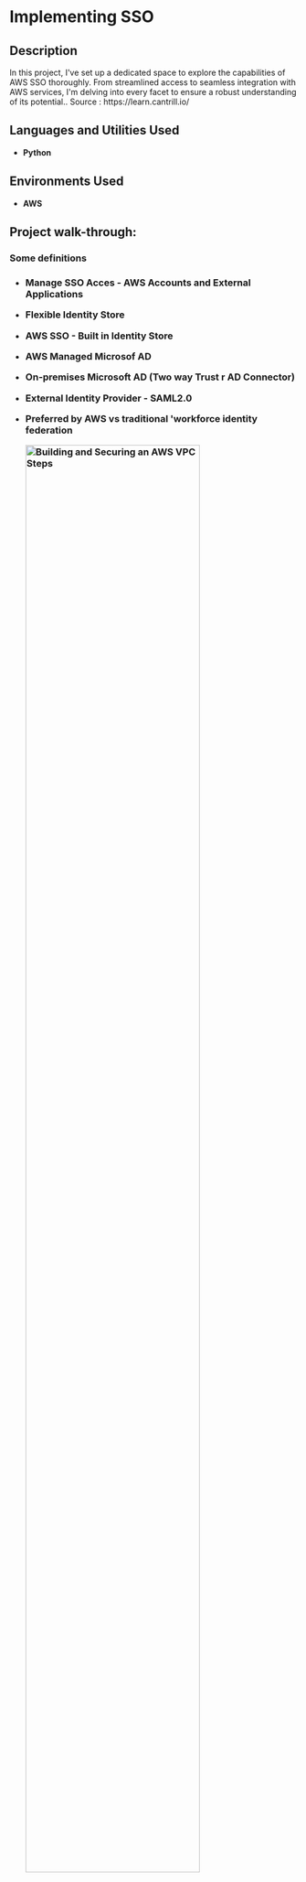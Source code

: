 <h1>Implementing SSO </h1>
<h2>Description</h2>
In this project, I've set up a dedicated space to explore the capabilities of AWS SSO thoroughly. From streamlined access to seamless integration with AWS services, I'm delving into every facet to ensure a robust understanding of its potential.. Source : https://learn.cantrill.io/

<h2>Languages and Utilities Used</h2>

- <b>Python</b> 


<h2>Environments Used </h2>

- <b>AWS</b> 

<h2>Project walk-through:</h2>

 <h3> Some definitions <h3/>
   
 - Manage SSO Acces - AWS Accounts and External Applications 
 - Flexible Identity Store
 - AWS SSO - Built in Identity Store 
 - AWS Managed Microsof AD 
 - On-premises Microsoft AD (Two way Trust r AD Connector)
 - External Identity Provider - SAML2.0
 - Preferred by AWS vs traditional 'workforce identity federation

   
   <img src="https://i.imgur.com/BQV7dHH.png" height="80%" width="80%" alt="Building and Securing an AWS VPC Steps"/>


<h3>  Implementing SSO: Project baselines <h3/> <h3/>
    <img src="https://i.imgur.com/mQvSeYf.png" height="80%" width="80%" alt="Building and Securing an AWS VPC Steps"/>

- Permissions set type
<img src="https://i.imgur.com/9VKV0Am.png" height="80%" width="80%" alt="Building and Securing an AWS VPC Steps"/>

- Add user to a Billing Group, then copy the user portal URL

<img src="https://i.imgur.com/tH57e57.png" height="80%" width="80%" alt="Building and Securing an AWS VPC Steps"/>

- Assign this new Billing Group to AWS accounts
<img src="https://i.imgur.com/g309kIX.png" height="80%" width="80%" alt="Building and Securing an AWS VPC Steps"/>
<img src="https://i.imgur.com/X9cmuMc.png" height="80%" width="80%" alt="Building and Securing an AWS VPC Steps"/>
<img src="https://i.imgur.com/EjPtZ5p.png" height="80%" width="80%" alt="Building and Securing an AWS VPC Steps"/>

-Test SSO access 
<img src="https://i.imgur.com/KkkFdPZ.png" height="80%" width="80%" alt="Building and Securing an AWS VPC Steps"/>
<img src="https://i.imgur.com/Kc7FMAK.png" height="80%" width="80%" alt="Building and Securing an AWS VPC Steps"/>
<img src="https://i.imgur.com/gzAWb6R.png" height="80%" width="80%" alt="Building and Securing an AWS VPC Steps"/>
 
